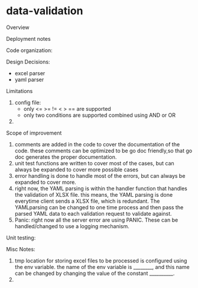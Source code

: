 # data-validation


Overview

Deployment notes

Code organization:

Design Decisions:
- excel parser 
- yaml parser

Limitations
1) config file:
	* only <= >= != < > == are supported
	* only two conditions are supported combined using AND or OR
2) 




Scope of improvement
1) comments are added in the code to cover the documentation of the code. these comments can be optimized to be go doc friendly,so that go doc generates the proper documentation.
2) unit test functions are written to cover most of the cases, but can always be expanded to cover more possible cases
3) error handling is done to handle most of the errors, but can always be expanded to cover more.
4) right now, the YAML parsing is within the handler function that handles the validation of XLSX file. this means, the YAML parsing is done everytime client sends a XLSX file, which is redundant. The YAMLparsing can be changed to one time process and then pass the parsed YAML data to each validation request to validate  against.
5) Panic: right now all the server error are using PANIC. These can be handled/changed to use a logging mechanism.


Unit testing:



Misc Notes:
1) tmp location for storing excel files to be processed is configured using the env variable. 
	the name of the env variable is ________, 
	and this name can be changed by changing the value of the constant __________.
2) 




